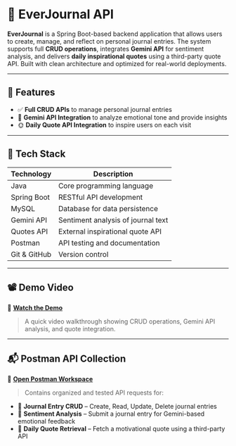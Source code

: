 # 📓 EverJournal API

**EverJournal** is a Spring Boot-based backend application that allows users to create, manage, and reflect on personal journal entries. The system supports full **CRUD operations**, integrates **Gemini API** for sentiment analysis, and delivers **daily inspirational quotes** using a third-party quote API. Built with clean architecture and optimized for real-world deployments.

---

## 🚀 Features

- ✅ **Full CRUD APIs** to manage personal journal entries
- 🧠 **Gemini API Integration** to analyze emotional tone and provide insights
- 🌞 **Daily Quote API Integration** to inspire users on each visit


---

## 🧰 Tech Stack

| Technology   | Description                        |
|--------------|------------------------------------|
| Java         | Core programming language          |
| Spring Boot  | RESTful API development            |
| MySQL        | Database for data persistence      |
| Gemini API   | Sentiment analysis of journal text |
| Quotes API   | External inspirational quote API   |
| Postman      | API testing and documentation      |
| Git & GitHub | Version control                    |

---


## 📽️ Demo Video

🎥 **[Watch the Demo](https://drive.google.com/file/d/1gYzPvLymqWZNHb1RjAR9qtM6RRe1tit7/view?usp=sharing)**
> A quick video walkthrough showing CRUD operations, Gemini API analysis, and quote integration.

---

## 📬 Postman API Collection

🔗 **[Open Postman Workspace](https://www.postman.com/akash-palve-backend-work/workspace/personal-projects-workspace/collection/37079318-768df65c-9d89-4c80-b7fd-ac1140963b80?action=share&source=copy-link&creator=37079318)**

> Contains organized and tested API requests for:

- 📌 **Journal Entry CRUD** – Create, Read, Update, Delete journal entries
- 🧠 **Sentiment Analysis** – Submit a journal entry for Gemini-based emotional feedback
- 🌟 **Daily Quote Retrieval** – Fetch a motivational quote using a third-party API  
